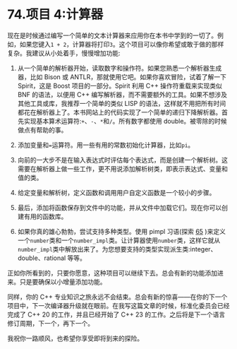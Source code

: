 # 74.项目 4:计算器

现在是时候通过编写一个简单的文本计算器来应用你在本书中学到的一切了。例如，如果您键入`1 + 2`，计算器将打印`3`。这个项目可以像你希望或敢于做的那样复杂。我建议从小处着手，慢慢增加功能:

1.  从一个简单的解析器开始，读取数字和操作符。如果您熟悉一个解析器生成器，比如 Bison 或 ANTLR，那就使用它吧。如果你喜欢冒险，试着了解一下 Spirit，这是 Boost 项目的一部分。Spirit 利用 C++ 操作符重载来实现类似 BNF 的语法，以便用 C++ 编写解析器，而不需要额外的工具。如果不想涉及其他工具或库，我推荐一个简单的类似 LISP 的语法，这样就不用把所有时间都花在解析器上了。本书网站上的代码实现了一个简单的递归下降解析器。首先实现基本算术运算符:`+`、`-`、`*`和`/`。所有数字都使用 double。被零除的时候做点有帮助的事。

2.  添加变量和`=`运算符。用一些有用的常数初始化计算器，比如`pi`。

3.  向前的一大步不是在输入表达式时评估每个表达式，而是创建一个解析树。这需要在解析器上做一些工作，更不用说添加解析树类，即表示表达式、变量和值的类。

4.  给定变量和解析树，定义函数和调用用户自定义函数是一个较小的步骤。

5.  最后，添加将函数保存到文件中的功能，并从文件中加载它们。现在你可以创建有用的函数库。

6.  如果你真的雄心勃勃，尝试支持多种类型。使用 pimpl 习语(探索 [65](65.html) )来定义一个`number`类和一个`number_impl`类。让计算器使用`number`类，这样它就从`number_impl`类中解放出来了。为您想要支持的类型实现派生类:integer、double、rational 等等。

正如你所看到的，只要你愿意，这种项目可以继续下去。总会有新的功能添加进来。只是要确保以小增量添加功能。

同样，你的 C++ 专业知识之旅永远不会结束。总会有新的惊喜——在你的下一个项目中，下一次编译器升级就在眼前。在我写这篇文章的时候，标准化委员会已经完成了 C++ 20 的工作，并且已经开始了 C++ 23 的工作。之后将是下一个语言修订周期，下一个，再下一个。

我祝你一路顺风，也希望你享受即将到来的探险。